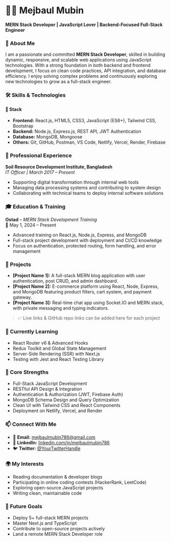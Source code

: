 # 👨‍💻 Mejbaul Mubin

**MERN Stack Developer | JavaScript Lover | Backend-Focused Full-Stack Engineer**

### 🚀 About Me

I am a passionate and committed **MERN Stack Developer**, skilled in building dynamic, responsive, and scalable web applications using JavaScript technologies. With a strong foundation in both backend and frontend development, I focus on clean code practices, API integration, and database efficiency. I enjoy solving complex problems and continuously exploring new technologies to grow as a full-stack engineer.

### 🛠️ Skills & Technologies

#### 🚀 Stack
- **Frontend:** React.js, HTML5, CSS3, JavaScript (ES6+), Tailwind CSS, Bootstrap
- **Backend:** Node.js, Express.js, REST API, JWT Authentication
- **Database:** MongoDB, Mongoose
- **Others:** Git, GitHub, Postman, VS Code, Netlify, Vercel, Render, Firebase

### 💼 Professional Experience

**Soil Resource Development Institute, Bangladesh**  
*IT Officer | March 2017 – Present*  
- Supporting digital transformation through internal web tools  
- Managing data processing systems and contributing to system design  
- Collaborating with technical teams to deploy internal software solutions

### 🎓 Education & Training

**Ostad** – *MERN Stack Development Training*  
📅 May 1, 2024 – Present  
- Advanced training on React.js, Node.js, Express, and MongoDB  
- Full-stack project development with deployment and CI/CD knowledge  
- Focus on authentication, protected routing, form handling, and error management

### 🧩 Projects

- **[Project Name 1]:** A full-stack MERN blog application with user authentication, post CRUD, and admin dashboard.
- **[Project Name 2]:** E-commerce platform using React, Node, Express, and MongoDB featuring product filters, cart system, and payment gateway.
- **[Project Name 3]:** Real-time chat app using Socket.IO and MERN stack, with private messaging and typing indicators.

> ✅ Live links & GitHub repo links can be added here for each project

### 🌱 Currently Learning

- React Router v6 & Advanced Hooks  
- Redux Toolkit and Global State Management  
- Server-Side Rendering (SSR) with Next.js  
- Testing with Jest and React Testing Library

### 🧠 Core Strengths

- Full-Stack JavaScript Development  
- RESTful API Design & Integration  
- Authentication & Authorization (JWT, Firebase Auth)  
- MongoDB Schema Design and Query Optimization  
- Clean UI with Tailwind CSS and React Components  
- Deployment on Netlify, Vercel, and Render

### 📫 Connect With Me

- 📧 **Email:** mejbaulmubin786@gmail.com  
- 💼 **LinkedIn:** [linkedin.com/in/mejbaulmubin786](https://www.linkedin.com/in/mejbaulmubin786/)  
- 🐦 **Twitter:** [@YourTwitterHandle](https://twitter.com/YourTwitterHandle)

### 🌍 My Interests

- Reading documentation & developer blogs  
- Participating in online coding contests (HackerRank, LeetCode)  
- Exploring open-source JavaScript projects  
- Writing clean, maintainable code

### 🎯 Future Goals

- Deploy 5+ full-stack MERN projects  
- Master Next.js and TypeScript  
- Contribute to open-source projects actively  
- Land a remote MERN Stack Developer role


